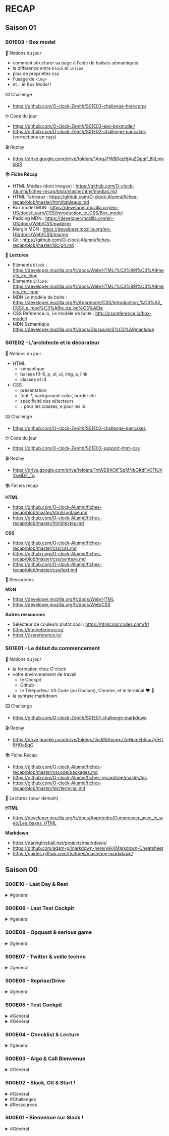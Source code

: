 # RECAP

## Saison 01

### S01E03 - Box model
📓 Notions du jour

- comment structurer sa page à l'aide de balises sémantiques
- la différence entre `block` et `inline`
- plus de propriétés css
- l'usage de `<img>`
- et... le Box Model !

⌨️ Challenge

- https://github.com/O-clock-Zenith/S01E03-challenge-herocorp/

:nerd_face: Code du jour

- https://github.com/O-clock-Zenith/S01E03-exo-boxmodel/
- https://github.com/O-clock-Zenith/S01E02-challenge-pancakes (corrections en `tags`)

🎬 Replay

- https://drive.google.com/drive/folders/1AnqJFWB0eztfjAuZQpqif_8ltLmvjqqR

:books: **Fiche Récap**  

- HTML Médias (dont images) : https://github.com/O-clock-Alumni/fiches-recap/blob/master/html/medias.md
- HTML Tableaux : https://github.com/O-clock-Alumni/fiches-recap/blob/master/html/tableaux.md
- Box model MDN : https://developer.mozilla.org/en-US/docs/Learn/CSS/Introduction_to_CSS/Box_model
- Padding MDN : https://developer.mozilla.org/en-US/docs/Web/CSS/padding
- Margin MDN : https://developer.mozilla.org/en-US/docs/Web/CSS/margin
- Git : https://github.com/O-clock-Alumni/fiches-recap/blob/master/ldc/git.md  

:book: **Lectures**  

- Eléments `block` : https://developer.mozilla.org/fr/docs/Web/HTML/%C3%89l%C3%A9ments_en_bloc  
- Elements `inline`: https://developer.mozilla.org/fr/docs/Web/HTML/%C3%89l%C3%A9ments_en_ligne  
- MDN Le modèle de boite : https://developer.mozilla.org/fr/Apprendre/CSS/Introduction_%C3%A0_CSS/Le_mod%C3%A8le_de_bo%C3%AEte  
- CSS Reference.io, Le modèle de boite : http://cssreference.io/box-model/  
- MDN Sémantique https://developer.mozilla.org/fr/docs/Glossaire/S%C3%A9mantique  

### S01E02 - L'architecte et le décorateur
📓 Notions du jour

- HTML
  - sémantique
  - balises h1-6, p, ol, ul, img, a, link
  - classes et id
- CSS
  - présentation
  - font-\*, background-color, border etc.
  - spécificité des sélecteurs
  - `.` pour les classes, `#` pour les id

⌨️ Challenge

- https://github.com/O-clock-Zenith/S01E02-challenge-pancakes

:nerd_face: Code du jour

- https://github.com/O-clock-Zenith/S01E02-support-html-css

🎬 Replay

- https://drive.google.com/drive/folders/1mWD8KOtFSpMNbOKdFyOFIUhVvelDZ_To

:books: Fiches récap

**HTML**

- https://github.com/O-clock-Alumni/fiches-recap/blob/master/html/syntaxe.md
- https://github.com/O-clock-Alumni/fiches-recap/blob/master/html/textes.md

**CSS**

- https://github.com/O-clock-Alumni/fiches-recap/blob/master/css/css.md
- https://github.com/O-clock-Alumni/fiches-recap/blob/master/css/syntaxe.md
- https://github.com/O-clock-Alumni/fiches-recap/blob/master/css/text.md

:book: Ressources

**MDN**

- https://developer.mozilla.org/fr/docs/Web/HTML
- https://developer.mozilla.org/fr/docs/Web/CSS

**Autres ressources**

- Sélecteur de couleurs plutôt cool : https://htmlcolorcodes.com/fr/
- https://htmlreference.io/
- https://cssreference.io/


### S01E01 - Le début du commencement
📓 Notions du jour

- la formation chez O'clock
- votre environnement de travail
  - le Cockpit
  - Github
  - le Téléporteur 
    VS Code (ou Codium), Chrome, et le terminal ❤️ 🤖
- la syntaxe markdown

⌨️ Challenge

- https://github.com/O-clock-Zenith/S01E01-challenge-markdown

🎬 Replay

- https://drive.google.com/drive/folders/15cMSApcexz2oHpmEb5cu7ylHT8HOaEqG

📚 Fiche Récap

- https://github.com/O-clock-Alumni/fiches-recap/blob/master/vscode/packages.md
- https://github.com/O-clock-Alumni/fiches-recap/tree/master/ldc
- https://github.com/O-clock-Alumni/fiches-recap/blob/master/ldc/terminal.md

📖 Lectures (pour demain)

**HTML**

- https://developer.mozilla.org/fr/docs/Apprendre/Commencer_avec_le_web/Les_bases_HTML

**Markdown**

- https://daringfireball.net/projects/markdown/
- https://github.com/adam-p/markdown-here/wiki/Markdown-Cheatsheet
- https://guides.github.com/features/mastering-markdown/


## Saison 00

### S00E10 - Last Day & Rest

<details>
  <summary> #général </summary>
    
<p>Petit récap de cette Saison 0, pour ceux qui n'ont pas tout suivi :</p>
*S00E01 : découverte du slack de promo, discord des étudiants et slack pro
*S00E02 : maîtriser slack, découverte start.me et création compte Github
*S00E03 : découverte de l’algo (algoblocs)
*S00E04 : lectures pour se préparer à la formation, lancement de la checklist,
*S00E05 : on commence à coder! (tuto HTML), test dans le cockpit
*S00E06 : utilisation de Drive
*S00E07 : le métier de développeur et la veille techno (twitter)
*S00E08 : la qualité web avec la certification Opquast et jeux de logique et de frappe
*S00E09 : Dernier test cockpit
<p>:épingle: Cliquez sur l'épingle tout en haut de la fenêtre Slack pour retrouver les messages ! :épingle:
Et aujourd'hui, c'est l’épisode 10, le dernier de la saison 00… soit J-1 !
Nous y sommes ! :cri:</p>
<p>Lundi, vous avez rendez-vous à 9h sur le channel #cockpit du Slack Zénith où je vous attendrai pour ouvrir le Cockpit !
Et d’ici là ?</p>
<p>Repos ! :sommeil:</p>
<p>Cette saison je vous ai rappelé ô combien la formation est intense. C'est imparable, il faudra parfois bosser le soir et prendre un peu de temps le week-end pour bûcher, s'exercer, découvrir de nouvelles choses ou approfondir les notions qu'on a vu ensemble.
Mais je ne saurais conclure ce Chemin vers le Cockpit sans insister également sur l'importance de prendre soin de soi pendant la formation. 5 mois, c'est court vous verrez. Mais 5 mois, c'est également très long, surtout si on commence à veiller tard le soir parce qu'on veut absolument finir un challenge et qu'on accumule le manque de sommeil. Pour votre motivation, mais également pour l'efficacité de votre cerveau, c'est important de rester en forme. Qui dort dîne, paraît-il. En tout cas, qui dort apprend, ça c'est certain.</p>
<p>Parce que le repos est important, nous avons disséminé une petite dizaine de jours de repos tout au long de la formation, toutes les 2 ou 3 semaines environ. Profitez de ces jours pour souffler, pour vous ressourcer. Une grasse mat' le matin, et une aprèm sur Discord pour papoter avec vos collègues sur ce challenge qui vous a causé souci par exemple. On est là pour apprendre un métier, mais aussi pour prendre du plaisir ce faisant !</p>
:extra_terrestre::extra_terrestre:
<p>Une dernière chose : n'oubliez pas que la Team O'clock est toujours dans les parages. Vous avez une question, un tracas, ou vous voulez un câlin : n'hésitez pas :ours:</p>
<p>Alors bien sûr, nous savons que nous ne sommes pas parfaits. On peut toujours faire mieux ! Nous sommes donc à votre écoute pour améliorer l'école et l'expérience étudiante. Si vous avez des pistes d'améliorations, des idées que vous voulez partager, nous avons créé un repo GitHub pour centraliser dans les « issues » toutes vos suggestions : https://github.com/O-clock-Alumni/Forge/issues.</p>
<p>Bien sûr, certaines suggestions prennent du temps (par exemple, développer une nouvelle fonctionnalité dans le cockpit !). Mais chaque idée est bonne à prendre, ça nous permettra de nous améliorer pour les promos suivantes !
Sur ce, je vous souhaite une très bonne journée les Zéniths ! :salut_main::ensoleillé:</p>

</details>

### S00E09 - Last Test Cockpit

<details>
  <summary>#général</summary>
  
<p>J-4 @chaîne !</p>
<p>Il ne reste plus très longtemps avant le lancement de Zénith ! :ensoleillé:
Pour commencer sur de bonnes bases, et pouvoir vous focaliser sur le cours, dès la première minute, vous devez avoir une installation qui fonctionne :écran_ordinateur: :filmer: :écouteurs: :micro:</p>
<p>Aujourd’hui, c’est donc le dernier jour des vérifications techniques :marteau_et_clé_anglaise: Pour cela, je vous ouvre les portes du cockpit toute l'après-midi (13h-18h environ) pour venir tester votre configuration et votre matériel directement dans votre future classe virtuelle :câlin: :coiffe_de_diplôme:
Je vous invite donc à vous (re)mettre en conditions pour certains :
lancer votre téléporteur,
vérifier que vous êtes bien connectés au VPN
(http://vpncheck.oclock.io doit afficher :+1:)
lancer Chrome dans le téléporteur et vous connecter dans le cockpit :
:flèche_avant: https://cockpit.oclock.io (pensez bien à l’ajouter à vos favoris, voir à la mettre en page d’accueil de votre navigateur. Cette adresse, elle va vous servir un bout de temps là  )</p>
<p>Profitez-en également pour remplir votre profil dans le cockpit : changer votre photo (qui s'affiche quand la webcam fait défaut), renseigner une petite bio... Précisez-y bien votre pseudo GitHub (pas le lien, juste le username) : ça nous facilitera grandement les choses quand on vous fera des retours sur votre code :prière:</p>
<p>Le but final, bien sur, c'est que vos VM soient configurée correctement. Que tout fonctionne comme sur des roulettes ! :roue_dentée:</p>
  

</details>

### S00E08 - Opquast & serious game

<details>
  <summary>#général</summary>

  <p>Hello @chaîne !</p>
<p>Aujourd’hui, on se préoccupe de qualité. En effet, si vous faites la formation Développeur Web, c’est bien dans le but d’exercer, bien si possible, ce métier.
Quels sont les critères de qualité d’un projet web ? Quelles sont les bonnes questions à se poser, les bonnes pratiques pour produire du travail de qualité ? Un projet web accessible, performant, de confiance, qui réponde aux besoins de tous les utilisateurs...
Les questions à se poser sont nombreuses. L’équipe d’Opquast les a rassemblées et a construit une méthode et un référentiel (genre de catalogue) de bonnes pratiques de la qualité web. Elle a conçu autour de cette méthode un livre, un outil en ligne d'entraînement, et une épreuve de certification. </p>
<p>En tant qu’étudiant O’clock, on vous offre la possibilité de vous former, et de vous faire certifier pour votre connaissance de ces bonnes pratiques ! :coiffe_de_diplôme: :parfait:
Bien sûr, passer la certification, c’est pas pour tout de suite. Vous la passerez en fin de formation, et en téléprésentiel :maison:
Par contre, dès aujourd’hui, vous allez recevoir par email vos accès à un petit parcours avec un QCM. Cet accès vous est donné pour 3 mois, pour passer ce mini test. Pas d’inquiétude, en début d’apothéose, un autre accès de 3 mois vous sera donné pour passer la certification :clin_d'œil:</p>
<p>Votre défi du jour : vous connecter à la plateforme et commencer tout doucement votre préparation.
Il est inutile d’être déjà développeur pour comprendre les recommandations, cette certification s’adresse à tous les métiers du web.
:intello: c’est parti !</p>
<p>Vous avez aimé les défis plutôt ludiques ? C’est une bonne façon de se préparer tout en s'amusant. Et si vous en voulez d’avantage, je vous invite à regarder cet article, à tester les différentes applications présentées, et à nous faire part de vos préférées :
https://oclock.io/blog/1194/5-jeux-mobiles-pour-developper-sa-logique</p>
:extra_terrestre: :extra_terrestre: :extra_terrestre:
<p>Voilà pour la préparation mentale. Mais qu’en est-il de la préparation physique ?</p>
<p>Il n'y a pas besoin d'être un crack pour être développeur. Le développement, c'est plus un marathon qu'un sprint. Mais bon, si on peut être à l'aise avec le clavier, c'est toujours un plus appréciable :intello: Alors on vous a repéré un jeu pour s'entraîner à taper au clavier.</p>
Essayez donc ce jeu, et partagez vos scores ici !
=> http://zty.pe/?url=https://developer.mozilla.org/en-US/docs/Learn/HTML
:muscle: Bonne journée les Zéniths ! :câlin:

</details>

### S00E07 - Twitter & veille techno

<details>
  
  <summary>#général</summary>

<p>  Hello @chaîne ! :salut_main:
Ce sont les derniers jours de votre préparation pour la formation. Tic tac, tic tac :réveil:… la pression monte ? Vous avez hâte ?
Nous aussi ! </p>
<p>Alors en attendant, on prend le temps de se préparer. Être développeur, ce n'est pas juste savoir coder. Apprendre la syntaxe ne suffit pas ! Je ne peux que vous recommander cette lecture si la distinction vous intrigue :
https://oclock.io/blog/404/et-si-on-prenait-le-metier-de-developpeur-au-serieux
Eh oui, être développeur, c'est aussi :
savoir s'organiser,
accepter d’apprendre en continu sans jamais tout maîtriser,
savoir évoluer et se tenir au courant : ce qu'on appelle faire sa "veille technologique".</p>
<p>Maintenant que vous êtes sur Slack, Discord, GitHub et Start.me, vous ne m'en voudrez pas si je vous en rajoute un : Twitter ! :ange: Le fameux réseau social en 140 280 caractères peut se révéler une chouette source pour faire sa veille. Le matin, avec son café, un peu de html entre deux tartines ?</p>
=> https://twitter.com/signup
<p>Une fois inscrit, balancez votre profil Twitter par ici, vous gagnerez vos premiers followers :smiley:
Quelques comptes à suivre sur le dev, ou le web en général :</p>
https://twitter.com/alsacreations  
https://twitter.com/remixjobs  
 https://twitter.com/umaar  
https://twitter.com/frenchweb  
https://twitter.com/css  
https://twitter.com/github  
https://twitter.com/mozilla  
https://twitter.com/FrontEndDaily  
https://twitter.com/CodeWisdom
https://twitter.com/opquast
https://twitter.com/commitStrip_fr ‏
https://twitter.com/lesjoiesducode ‏
https://twitter.com/grafikart_fr ‏
https://twitter.com/MissionSoNum
https://twitter.com/Souvir
<p>Et quelques comptes O'clockiens :visage_légèrement_souriant:</p>
https://twitter.com/Oclock_io
https://twitter.com/webdif
https://twitter.com/dariospagnolo
https://twitter.com/tomHyperspace
https://twitter.com/CelineBe_33
https://twitter.com/blackrhumbar
https://twitter.com/khammileon
https://twitter.com/CyrielMartin
https://twitter.com/dakkeyras
https://twitter.com/PrescilliaDSD
https://twitter.com/KatKoding
<p>:intello: La veille technologique vous aidera à vous tenir au courant des technologies, mais aussi de la culture de votre futur domaine professionnel. :intello:</p>
<p>PS : L’un de ces articles https://oclock.io/blog/cat/4/developpement-web peut aussi faire office de premier tweet.</p>
<p>PPS : Je jure sur l'honneur ne pas avoir été menacé par Anthony pour écrire ce PS.</p>

</details>


### S00E06 - Reprise/Drive

<details>
  <summary>#général</summary>
  
  Hello @chaîne !
<p>Bien reposés ? C'est parti pour votre deuxième semaine de préparation !
On commence par un petit rappel des épisodes précédents :
:filmer: Previously on Zénith :filmer:</p>
S00E01 : découverte de votre slack de promo, de Discord et du slack Pro 
défis : rejoindre tout ça, partager sa charte sur #pilule-rouge et obtenir les bons droits Discord via le bot Skynet

S00E02 : maîtrise de Slack, découverte de start.me et de GitHub
défis : manipuler slack, se configurer un start.me, créer son compte GitHub et remplir notre petit formulaire

S00E03 : Algoblocs et Algobox
défis : s'amuser et s'entraider !

S00E04 : se préparer mentalement et techniquement pour la formation avec de la lecture et la checklist O'clock
défis : bien lire les articles cités et remplir la checklist grâce aux accès reçus en MP une fois le formulaire rempli

S00E05 : on commence à coder en HTML 
défis : suivre le tuto donné sur GitHub

<p>C’est déjà pas mal ! Mais on n’a pas encore tout à fait fini de faire le tour des outils qui vont vous être utiles durant la formation.
En effet, aujourd’hui on va parler de Google Drive. L’outil vous est peut-être déjà familier, ou pas, en tout cas il nous servira pour vous donner accès à diverses ressources utiles à la promo. Je ne vous en dis pas plus pour le moment, on aura le temps d’en reparler :clin_d'œil:
L’introduction de cet outil va me permettre de vous proposer votre premier exercice collaboratif ! Parce qu’une promo, ça se serre les coudes ; parce qu’on va vite avoir besoin de s’entraider pour avancer ensemble dans la découverte ; parce qu’il va falloir communiquer pour collaborer.... je vous propose de venir apporter votre pierre à l’édifice qu’est ce document :
https://docs.google.com/spreadsheets/d/1FSilrW9iggYUEwwb3lbi6JunuTbPdiw4DuTDjBOwt5c/edit?usp=sharing
C’est quoi l’idée ? Vous aurez peut-être remarqué que Slack supprime les plus anciens messages au fur et à mesure qu’on en poste de nouveaux. Aussi, si ce n’est pas déjà le cas, vos présentations des premiers jours ne vont pas tarder à disparaître :déçu:</p>
<p>Je vous propose donc de centraliser toutes ces infos de la façon suivante :
Créez un document texte dans votre Drive
Collez-y votre présentation (ou rédigez-la si vous n’en avez pas encore eu l’occasion)
Cliquez sur “Partager” puis “Obtenir le lien de partage” pour donner accès à ce fichier en lecture seule
Ouvrez le document partagé ci-dessus. Normalement tout Zénith devrait pouvoir écrire dedans
Rajoutez-y votre ligne, avec le lien d’accès à votre fichier de présentation
(NB si tu n’as pas envie de divulguer certaines informations, tu peux mettre “NC” là où ça t’arrange)
Hmm non, c’est trop facile comme ça. Je rajoute une contrainte ! :diable_souriant:
Je veux que les lignes restent à tout moment par ordre alphabétique de prénom ! Pas de filtres automatiques, débrouillez-vous pour insérer des lignes au bon endroit et ne pas écraser les autres :tire_la_langue: Ah oui, voilà, c’est plus fun comme ça :sourire_et_yeux_rieurs:
PS: si tu n’as pas les droits d’accès au document, assure-toi :
que tu es bien connecté au drive via le compte que tu as renseigné dans le formulaire de la semaine dernière
d’avoir bien renseigné ce formulaire (si ce n’est pas le cas, viens me voir en MP).</p>
---
<p>Et bien sûr, pendant toute cette saison on continue à vous aider à vous préparer techniquement :
direction la checklist … pour vérifier que vous êtes prêts,
et le channel #sav s’il y a le moindre souci.
Bonne journée les Zéniths ! :océan: </p>
  
</details>


### S00E05 - Test Cockpit

<details>
  <summary>#Général</summary>
  
<p> Hello @chaîne :salut_main:
Wahou, ça approche à grands pas !
Allez, soyons fous, et commençons à coder :intello:</p>
<p>Comme certains l'ont peut-être déjà remarqué, nous vous avons préparé un p'tit tuto pour aller poser votre première ligne de code HTML.
Pour prendre les bonnes habitudes, c'est sur GitHub que ça se passe !
=> https://github.com/O-clock-Zenith/S0-Tuto-HTML
</p>
<p>Tant qu'à faire, ouvrez ce lien depuis le téléporteur, c’est une occasion de plus de se familiariser avec les outils.
NB: pas besoin d'uploader le résultat de vos manipulations ; le fonctionnement de github sera vu en détail pendant les cours :clin_d'œil:
Attention : pour avoir accès au tuto et ne pas tomber lamentablement sur une 404, vous devez accepter l'invitation à l'organisation O-clock-Y. On a invité tous ceux qui ont créé leur compte GitHub et nous l'ont transmis. Pour les autres, ne tardez pas :clin_d'œil:
Et si vous tombez quand même sur une vilaine 404 et qu'après avoir vérifié vos mails (y compris les spams) vous n'avez pas eu d'invit (ça arrive), cliquez d'abord ici : https://github.com/o-clock-zenith et acceptez de rejoindre l'organisation puis ici : https://github.com/orgs/o-clock-zenith/teams/toute-la-promo et acceptez de rejoindre la team ! Si vous avez des 404 sur ces liens tout de même, deux choses à faire : vérifier que vous êtes bien connecté à votre compte github, et si vous êtes bien connecté, envoyer un petit MP à @Eva O'clock qui vous ajoutera :clin_d'œil:
Pour ceux qui viennent d'arriver (coucou :câlin: ) ou pour ceux qui ont raté le formulaire, regarder tout en haut à gauche de cette chaîne, vous avez une petite :épingle: : cette petite punaise me sert à épingler à la chaîne les infos importantes, n'hésitez pas à cliquer dessus pour retrouver les messages dont je vous parle :clin_d'œil:
Sinon tous les messages de la S00 sont reportés sur cette page : https://github.com/o-clock-Zenith/Recap. Vous pouvez dérouler le jour qui vous intéresse !</p>
<p>
Un défi avant le week-end, c'est aussi pour vous prévenir d'une chose importante : la formation est intense, et nécessite une implication totale de votre part. Il ne s'agit pas de se tuer à la tâche bien entendu. Mais il vous faudra essayer de trouver des moments ici et là pour coder, revoir ce qu'on fait en cours, ou simplement jeter un oeil aux fiches récapitulatives que l'on va vous concocter. C'est aussi très important de rester en contact avec votre groupe, car on ne vous le cache pas : cette aventure est éprouvante. Être ensemble, ça permet aussi d'éviter les coups de mou !</p>
<p>Pour ceux qui ont l'immense honneur d'être parents tout particulièrement, ce ne sera pas forcément évident. Pensez-donc à bien vous organiser, à vous dédier des petits créneaux à vous dans la semaine, le soir ou le week-end. Ça peut vouloir dire aussi prévenir votre conjoint qu'il risque de faire davantage de corvées !
Bon allez, je vous laisse, j'ai un vélo à réparer :silence:</p>
</details>

<details>
  <summary>#Général</summary>
<p>@chaîne Hello les Zénith ! :salut_main: :salut_main:</p>
<p>Les tests cockpits sont terminés et le moins que l'on puisse dire c'est qu'ils se sont très bien passés ! :pouce:
Merci à tous d'avoir été si réactif et patient ! J'ouvrirais une dernière fois la classe pour vos réglages casques etc.. Et pour ceux qui n'était pas dispo aujourd'hui.</p>
<p>Cette première semaine est terminée, et on a été efficace tout est prêt pour attaquer la prochaine ! :muscle:
Bon week-end a tous, on se retrouve Lundi ! :câlin: :fêtard_avec_oreilles_de_lapin:</p>
:extra_terrestre:
<p>Ah j'allais oublier, un conseil, ne vous laissez pas impressionner ! :index_vers_le_haut:
Vous venez tous d'horizons différents, il est donc tout à fait normal que vous cherchiez tous quelque chose de différent au travers de l'univers de la formation.</p>
<p>Certains auront peut-être déjà une première approche sur du développement, souhaitent parfaire leurs connaissances ou tout simplement débutent une nouvelle aventure. :étoile:</p>
<p>Cependant, si vous êtes arrivés jusqu'ici, c'est que vous souhaitez tous apprendre quelque chose et cela passe non seulement par la technique mais aussi par le partage de vos expériences individuelles. Alors aucun stress à avoir, on a tous quelque chose en nous de Tennessee et on commence tous quelque part :muscle: :notes_de_musique:</p>
<p>N'hésitez surtout pas à poser des questions et à participer, car il n'y a pas de question bête : si vous vous êtes posé cette question, c'est que quelqu'un d'autre se l'est déjà forcément posée avant vous! :lunettes_de_soleil:
Une petite lecture fort à propos : https://oclock.io/blog/1054/syndrome-de-limposteur</p>
<p>À tout bientôt pour de nouvelles aventures </p>
 
</details>

### S00E04 - Checklist & Lecture

<details>
  <summary>#général</summary>
  
  Hello @chaîne ! :salut_main:
  <p>La préparation au décollage avance… Je vois que vous avez bien apprécié Algoblocs, et que certains de ces défis vous ont retourné les       méninges ! :cerveau: :sourire:</p>
  <p>Je vous présente un nouvel outil pour vous aider à vous préparer techniquement au décollage : la checklist "Es tu prêt pour l'aventure ?"     O'clock :
  :flèche_avant: Connectez-vous sur https://checklist.oclock.io
Connectez vous avec les identifiants qui vous seront envoyés en privé par @Eva O'clock  (Sur votre adresse mail d'inscription, qui vous servira aussi d'identifiant :clin_d'œil:) et cochez :coche_blanche: ! (Si vous n'avez pas encore reçu le mail, pas de panique ça arrive ! ) :boîte_aux_lettres_avec_courrier:</p>
<p>:date: Vendredi 18 Octobre, en complément des tests que vous allez faire pour compléter votre checklist, nous allons faire des petites ouvertures du cockpit. Ce sera l’occasion de vérifier que tout fonctionne comme il faut avant la rentrée, pour éviter le stress de dernière minute :sueur_et_sourire:</p>
<p>Il y aura plusieurs ouvertures, matin comme après-midi - et éventuellement une de plus la semaine prochaine si certains d’entre vous ne peuvent venir demain. Envoyez-moi un MP si vous êtes intéressés.</p>
<p>Je vous enverrais les heures de passages dans la journée, so stay tuned ! :intello:</p>
<p>C’est d’autant plus important si vous avez un PC un peu fatigué ou si vous êtes sur Mac ; car ces machines sont susceptibles d’avoir des incompatibilités avec le cockpit, même si la checklist semble ok.  :ordinateur: :boum:</p>
<p>D’ailleurs je vais vous laisser la remplir. Et on oublie pas, en cas de pépin avec le téléporteur : direction #sav !</p>
<p>En attendant, on a pensé à vous, voici quelques lectures. A lire absolument !
Partie I : https://oclock.io/blog/208/se-preparer-pour-oclock-environnement
Partie II : https://oclock.io/blog/253/se-preparer-pour-oclock-developpement-web
Partie III : https://oclock.io/blog/265/se-preparer-pour-oclock-mentalement-developpeur
</p>  
</details>

### S00E03 - Algo & Call Bienvenue

<details>
  <summary>#Général</summary>
  
  Hello @channel :sun_with_face: 

<p>:triangular_ruler: :straight_ruler: Aujourd’hui, pour s’échauffer les neurones je vous propose un petit jeu de préparation à la programmation :  http://www.algoblocs.fr </p>

<p>Certains se souviendront peut être d’un système similaire, enseigné il y a quelques années à l’école primaire… (https://fr.wikipedia.org/wiki/Logo_(langage) :heart_eyes:)</p>

<p>Le but du jeu : découvrir les mécanismes de base d’un programme, en programmant un curseur pour créer des figures géométriques. Essayez d’aller le plus loin possible ! 
Vous voulez partager vos progrès, ou vous bloquez sur un exercice ? vous pouvez en discuter avec les collègues dans le channel #entraide :muscle: 
Attention, on aide, mais on ne donne pas la réponse. L’objectif est de progresser ensemble :family: 
</p>

:alien: :alien: 

*OPTIONNEL*

<p>Ceux qui veulent approfondir ou tester un “vrai” (pseudo) langage de programmation peuvent aller regarder du côté d’algobox : http://www.xm1math.net/algobox/ , pour une introduction un peu plus formelle. 
Je vous conseille particulièrement le tutoriel http://www.xm1math.net/algobox/tutoalgobox/index.html </p>


<p>J’espère que ce petit jeu vous plaira, parce qu’on en a quelques autres en réserve, hé hé… :grin:</p>


<p>Call de bienvenue :câlin: à 17h sur discord, je vous donne plus d'info dans la journée !</p>


<p>Bon jeu et bonne journée Zénith :rocket: </p>
  
</details>

### S00E02 - Slack, Git & Start !
<details>
  
  <summary>#Général</summary>
  
Défi n° 1 : découvrir GitHub et créer son compte
GitHub est un site de développement collaboratif. Il permet de partager notre code, et c'est avec cet outil que l'on collaborera le plus souvent, pour les challenges par exemple.

Il est immensément utilisé par la communauté de développeurs, et est basé sur Git, un outil de versionning et de partage de code, encore plus populaire... sur lequel on va peut-être s'arracher quelques cheveux ! Ou pas :wink: 
Le défi d'aujourd'hui est à portée de main : créer un compte sur GitHub :point_right: https://github.com/
Ce compte vous servira tous les jours pendant votre scolarité, et même dès la saison 0! C'est une étape incontournable de votre préparation à la rentrée.

Une fois que votre compte est créé, on va vous ajouter au GitHub de O’clock (Alumni) et à celui réservé aux Zénith :metal:
:danger: Important : histoire de simplifier un minimum cette fastidieuse tache pour votre cher référent et tous les profs d’O’clock, je vais vous demander de bien vouloir utiliser autant que possible votre nom et prénom pour créer votre pseudo GitHub, ça permettra de s’y retrouver. 
Ensuite, vous pouvez remplir ce petit formulaire avec vos noms d’utilisateurs :
https://forms.gle/cLSrf6yyfzMSMyjB6
Plus vos pseudos seront harmonisés, mieux ce sera :ok_hand:
N'hésitez pas à mettre une petite :coche_trait_plein: en réaction à ce message quand vous aurez rempli le formulaire :wink:
Vous verrez, les formulaires chez O’clock c’est un peu une tradition :innocent:
J'en profite pour vous (re)présenter @Eva O'clock : chef d'orchestre de l'administration du pôle pédagogie. Soyez (très) gentils avec elle :miam:
Vous devriez recevoir par e-mail, séparément, les invitations aux deux organisations GitHub d’ici vendredi. Si vous lisez ce message à retardement et remplissez le formulaire après vendredi, n’hésitez pas à notifier Eva en MP de votre remplissage tardif, pour qu’on vous ajoute après coup.
    
</details>

<details>

<summary>#Challenges</summary>

Défi n° 2 : maîtriser Slack
Vous connaissez déjà les channels :
:fusée: #cockpit : dédié aux annonces concernant les cours et vos formateurs
:muscle: #challenges : le channel que j'ai l'honneur d'inaugurer aujourd'hui, dédié aux discussions autour des challenges, les projets sur lesquels vous allez bûcher après les cours
:sos: #entraide : pour proposer un coup de main ou demander des indices sur le challenge du jour, par exemple
:livres: #ressources : permet de partager des articles, documentation ou outils intéressants
:ambulance: #sav : si vous avez des problèmes techniques, par exemple avec votre téléporteur, c'est par ici !
:extra_terrestre: :extra_terrestre:
Mais est-ce que vous connaissez vraiment tout sur Slack ?
1) La vidéo de présentation : https://slack.com/is
2) Dans Slack, mais ça sera aussi le cas dans Discord et également dans le chat du Cockpit, vous pouvez formater vos messages :
https://get.slack.help/hc/en-us/articles/202288908-Format-your-messages
En particulier, vous allez beaucoup vous partager du code, alors habituez-vous à partager des blocs !
<p>
    Je fais du <strong>HTML</strong> !
</p>
Dans le cockpit, les blocs de code seront colorés. Ça sera pratique pour partager un bout de code à la classe, pour demander pourquoi ça ne fonctionne pas ou pour proposer une solution par exemple.
Vous pouvez aussi partager des "Snippets", je vous laisse découvrir ça…
3) Quelques raccourcis utiles : https://get.slack.help/hc/en-us/articles/201374536-Slack-keyboard-shortcuts
4) Vous l'avez déjà remarqué, mais toutes ces ressources sont en anglais :us:
Pour tous ceux qui ne sont pas encore habitués, n'hésitez pas à faire un peu d'anglais dans les prochains jours, pour vous rafraîchir la mémoire dans la langue des Spice Girls (ou de Shakespeare, c'est selon).
5) Les mentions !
En mentionnant @chaîne, vous pouvez mentionner tous ceux qui sont dans le channel Slack ! C'est ce qu'on fera souvent lors de nos annonces. On mentionnant quelqu'un en particulier avec @ + pseudo, vous déclenchez une notification personnelle.
Dans le cockpit, les mentions personnelles marchent aussi, et en prime, on pourra aussi utiliser @question pour mentionner le ou les profs :clin_d'œil:

</details>

<details>
  
  <summary>#Ressources</summary>
  
  Défi n° 3 : découvrir start.me et organiser vos favoris
:salut_main: @chaîne
Quand on fait du dev, et d'une manière générale quand on travaille sur des outils numériques, il est indispensable pour être productif d'être à l'aise avec ce qu'on utilise. Et quand on est dev, on en utilise plein ! Slack et Discord ne sont qu'un début…
start.me est un outil de gestion de bookmarks.
Vous pouvez l'utiliser dès aujourd'hui pour rassembler tous les outils, sites et liens utiles, liés à votre formation et à ce qui vous attend après : votre nouveau job :visage_légèrement_souriant:
On vous encourage donc :
:flèche_droite: à vous y créer un compte (gratuit) :index_vers_la_droite: https://start.me/fr (Cliquer sur "Démarrer")
 (Suivre les différentes instructions et pourquoi pas la visite guidée également.
 Une page d'accueil avec pleins d'onglets va apparaître. Elle est inutile pour O'clock mais vous pouvez la garder à titre personnel ou la supprimer)
:flèche_droite: à consulter la board O'clock partagée, compilation des liens essentiels à garder à portée de main  :index_vers_la_droite:  https://start.me/p/5vGxNq/o-clock
:flèche_droite: Vous pouvez même dupliquer cette page (aller sur :crayon2: , copier la page) pour la personnaliser avec différents outils.
Vous trouverez dans cette liste de nombreuses références qui vous aideront à connaître le métier, et tout ce qui vous aidera à trouver un job qui vous convienne à la sortie de la formation.
  
</details>

### S00E01 - Bienvenue sur Slack !
<details>
  <summary>#Général</summary>  
Re ! Bienvenue sur le slack Zénith !
Le Cockpit sera votre repère en journée, mais ici, ce sera un peu votre foyer des étudiants.
Toutes les annonces pour les cours, les challenges, les problèmes de téléporteur ou autres, c'est par ici. Dans cet espace de discussion, vous pourrez communiquer entre vous, avec les formateurs, et avec l'équipe O'clock, et échanger vos conseils pour les challenges, des liens de plugins VSCode (Visual Studio Code) sympas ou de librairies js utiles, la photo de votre chien/chat... Mais aussi l'annonce du challenge du jour, les récaps de cours, des infos sur l'école.
  
Pour s'y retrouver, vous trouverez quelques channels déjà créés :

:gélule: #pilule-rouge : postez y votre charte du stagiaire signée, comme un engagement envers vos collègues et vous mêmes de vous impliquer au maximum dans l'aventure que vous commencez ensemble !

:fusée: #cockpit : dédié aux annonces concernant les cours et vos formateurs

:muscle: #challenges : dédié aux discussions autour des challenges, les projets sur lesquels vous allez bûcher après les cours

:sos: #entraide : pour proposer un coup de main ou demander des indices sur le challenge du jour, par exemple

:livres: #ressources : permet de partager des articles, documentation ou outils intéressants

:ambulance: #sav : si vous avez des problèmes techniques, par exemple avec votre téléporteur, c'est par ici !

:gâteau: Et bien sûr #general et #random pour tout le reste qui a un rapport (general) ou non (random) avec la formation.

Les plus attentifs noteront l’existence de quelques autres channels… on y viendra plus tard :clin_d'œil:


Mais ce n'est pas tout. Vous êtes également invité dans un autre espace de discussion : le Discord O'clock.
Qu'est ce que c'est, Discord ? Une application de chat écrit et vocal, très populaire auprès de nos étudiants, et accessoirement des gamers du monde entier. :sourire_narquois:
Pour rejoindre cet espace cliquez ici : https://oclock.io/discord
Une fois arrivé sur le serveur, cherchez le super Bot O'clock dans la liste des membres (à droite de l'écran). Il s'appelle Skynet
Puis cliquez sur celui-ci. Dans la fenêtre qui apparaît, vous avez la possibilité d'envoyer un message direct (privé) : envoyez lui tout simplement !chaussons paulatreides. Ces deux mots avec de la ponctuation vous permettront d'obtenir tous les droits nécessaires pour accéder aux salons écrits et vocaux du serveur.

Rejoindre ce discord vous permettra de participer à votre call de bienvenue, une réunion qui durera environ une heure, Mercredi 16/10 à 17h. Cette réunion nous permettra de vous souhaiter la bienvenue tout en échangeant et en répondant à toutes vos questions, inquiétudes etc.
Cet espace n'est pas seulement pour vous, mais pour tous les étudiants O'clock. Les anciens étudiants, les actuels, et vous, les futurs ! Un espace de discussion qui vous permettra de toujours trouver quelqu'un de connecté pour vous aider, le soir le week-end qu'il vente qu'il neige. 

Contrairement à Slack, Discord possède des salons vocaux, ce qui vous permettra de discuter ensemble et de plancher ensemble sur les révisions, les challenges. C'est un espace qui ne s'arrêtera pas après la formation, auquel vous pourrez toujours participer pour garder contact, pour continuer à apprendre, pour demander de l'aide une fois que vous êtes en entreprise... En fait, pour tout ce que vous voulez, c'est vous qui choisissez !

Cet espace est séparé du Slack Zénith, pour ne pas que les annonces de vos formateurs soient noyées dans les notifications. Pendant les cours, n'hésitez pas à fermer Discord pour être tranquille. :rire:
C'est bien sûr aussi un espace permettant de discuter de tous les sujets communs à toutes les promos, et sur lesquels vous avez tout à gagner à discuter avec les anciens étudiants. Le sujet des certifications par exemple.
  
  
On ne va pas s'arrêter en si bon chemin ! :marche: :femme_qui_marche:
Vous êtes enfin conviés sur un dernier slack, le Slack O'clock Pro, ce slack réunit également la communauté de O'clock mais ne traite pas des mêmes sujets.
Ce slack contient tout pleins de channels dédiés qui te permettront de retrouver dorénavant facilement des opportunités professionnelles tout au long de l'année. Tu y retrouveras également régulièrement toutes les informations importantes que tu dois savoir d'un point de vue "Recherche d'Emploi". :employé_de_bureau: :employée_de_bureau:

C'est aussi sur ce Slack Pro que tu pourras retrouver les informations sur le diplôme, une fois la formation terminée.
Pour t'y rendre, voici un petit lien : https://join.slack.com/t/oclock-pro/shared_invite/enQtNTU5Mjc2NzQ3MzQ1LWI0MDY0MmIwMTZiYzE2MzFmNTkwNDU3Njg0MDA5ODI5M2ZlNzllMDg4ZGMzNWZhODIzZmVmZDc3MGNhYTM3YTg

Tu noteras qu’on te fait rejoindre automatiquement un certain nombre de channels qui sont susceptibles de t’intéresser. Mais il en existe plein d’autres, notamment un pour chaque région, destiné à centraliser les offres d’emploi de la localité. Donc une petite astuce au passage : cliquer sur le titre “Chaînes” permet de lister toutes les chaînes existantes, et de rejoindre celles qui t’intéressent !

Bref, on récapitule : :cerveau:
* Un Slack de travail, uniquement pour Zénith.
* Un Discord plus convivial, ouvert à tous les étudiants O’clock.
* Un Slack Pro, pour l'après-formation.

D'ailleurs tant que l'on y est, et si on en profitait pour que vous vous présentiez mutuellement ?
Cela pourrait être une excellente base pour vos échanges futurs ! :sourire:
Montrez nous qui vous êtes ! On est un peu curieux :intello:

A demain @chaîne, pour le prochain défi du Chemin vers le Cockpit, qui sera posté ici même, sur le Slack Zénith, channel #challenges ! :muscle:
  
  

</details>
